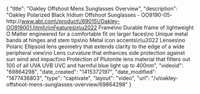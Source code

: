 {
    "title": "Oakley Offshoot Mens Sunglasses Overview",
    "description": "Oakley Polarized Black Iridium Offshoot Sunglasses - OO9190-05- http:\/\/www.abt.com\/product\/69015\/Oakley-OO919001.html\n\nFeatures\n\u2022 Frame\no Durable frame of lightweight O Matter engineered for a comfortable fit on larger faces\no Unique metal bands at hinges and stem tips\no Metal icon accents\n\u2022 Lenses\no Polaric Ellipsoid lens geometry that extends clarity to the edge of a wide peripheral view\no Lens curvature that enhances side protection against sun wind and impact\no Protection of Plutonite lens material that filters out 100 of all UVA UVB UVC and harmful blue light up to 400nm",
    "videoid": "69864298",
    "date_created": "1415372197",
    "date_modified": "1477436803",
    "type": "captivate",
    "layout": "video",
    "url": "\/v\/oakley-offshoot-mens-sunglasses-overview\/69864298"
}
